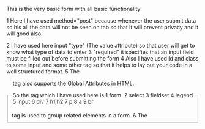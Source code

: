 
This is the very basic form with all basic functionality

1 Here I have used method="post" because whenever the user submit data so his all the data will not be seen on tab so that
it will prevent privacy and it will good also.

2 I have used here input "type" (The value attribute) so that user will get to know what type of data to enter
3 "required" it specifies that an input field must be filled out before submitting the form
4  Also I have used id and class to some input and some other tag so that it helps to lay out your code in a well structured format.
5 The <fieldset> tag is used to group related elements in a form.
6 The <legend> tag also supports the Global Attributes in HTML.

So the tag which I have used here is 
 1 form.
 2 select
 3 fieldset
 4 legend
 5 input
 6 div
 7 h1,h2
 7 p
 8 a
 9 br